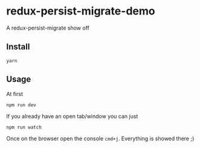 # redux-persist-migrate-demo

A redux-persist-migrate show off

## Install

`yarn`

## Usage

At first

`npm run dev`

If you already have an open tab/window you can just

`npm run watch`

Once on the browser open the console `cmd+j`. Everything is showed there ;)
